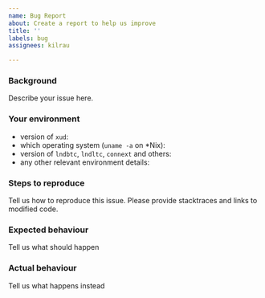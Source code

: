 ```yaml
---
name: Bug Report
about: Create a report to help us improve
title: ''
labels: bug
assignees: kilrau

---
```


### Background

Describe your issue here.

### Your environment

* version of `xud`:
* which operating system (`uname -a` on *Nix):
* version of `lndbtc`, `lndltc`, `connext` and others:
* any other relevant environment details:

### Steps to reproduce

Tell us how to reproduce this issue. Please provide stacktraces and links to modified code.

### Expected behaviour

Tell us what should happen

### Actual behaviour

Tell us what happens instead
